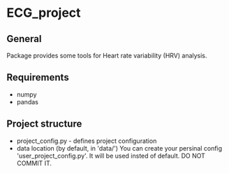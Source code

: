 # ECG_project

## General

Package provides some tools for Heart rate variability (HRV) analysis.

## Requirements

* numpy
* pandas


## Project structure

* project_config.py - defines project configuration 
 * data location (by default, in 'data/')
 You can create your persinal config 'user_project_config.py'. 
 It will be used insted of default. DO NOT COMMIT IT.